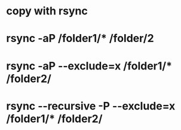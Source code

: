 
# copy with rsync
# rsync -aP /folder1/* /folder/2
# rsync -aP --exclude=x /folder1/* /folder2/
# rsync --recursive -P --exclude=x /folder1/* /folder2/

